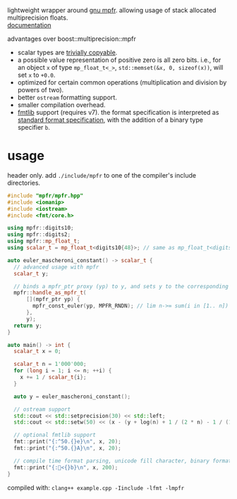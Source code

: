 lightweight wrapper around [gnu mpfr](https://www.mpfr.org/). allowing usage of stack allocated multiprecision floats.  
[documentation](https://mpfr-cxx.readthedocs.io/en/latest/)

advantages over boost::multiprecision::mpfr
  - scalar types are [trivially copyable](https://en.cppreference.com/w/cpp/named_req/TriviallyCopyable).
  - a possible value representation of positive zero is all zero bits. i.e., for an object `x` of type `mp_float_t<_>`, `std::memset(&x, 0, sizeof(x))`, will set `x` to `+0.0`.
  - optimized for certain common operations (multiplication and division by powers of two).
  - better `ostream` formatting support.
  - smaller compilation overhead.
  - [fmtlib](https://github.com/fmtlib/fmt) support (requires v7). the format specification is interpreted as [standard format specification](https://en.cppreference.com/w/cpp/utility/format/formatter#Standard_format_specification), with the addition of a binary type specifier `b`.
 
# usage
header only.
add `./include/mpfr` to one of the compiler's include directories.

```cpp
#include "mpfr/mpfr.hpp"
#include <iomanip>
#include <iostream>
#include <fmt/core.h>

using mpfr::digits10;
using mpfr::digits2;
using mpfr::mp_float_t;
using scalar_t = mp_float_t<digits10{48}>; // same as mp_float_t<digits2{160}>

auto euler_mascheroni_constant() -> scalar_t {
  // advanced usage with mpfr
  scalar_t y;

  // binds a mpfr_ptr proxy (yp) to y, and sets y to the corresponding value
  mpfr::handle_as_mpfr_t(
      [](mpfr_ptr yp) {
        mpfr_const_euler(yp, MPFR_RNDN); // lim n->∞ sum(i in [1.. n]) 1/i
      },
      y);
  return y;
}

auto main() -> int {
  scalar_t x = 0;

  scalar_t n = 1'000'000;
  for (long i = 1; i <= n; ++i) {
    x += 1 / scalar_t{i};
  }

  auto y = euler_mascheroni_constant();

  // ostream support
  std::cout << std::setprecision(30) << std::left;
  std::cout << std::setw(50) << (x - (y + log(n) + 1 / (2 * n) - 1 / (12 * n * n))) << '\n';

  // optional fmtlib support
  fmt::print("{:^50.{}e}\n", x, 20);
  fmt::print("{:^50.{}A}\n", x, 20);

  // compile time format parsing, unicode fill character, binary format
  fmt::print("{:💖<{}b}\n", x, 200);
}
```

compiled with: `clang++ example.cpp -Iinclude -lfmt -lmpfr`
